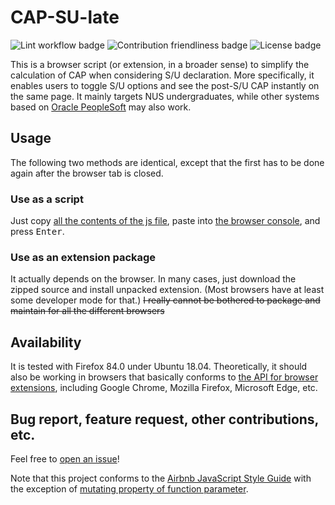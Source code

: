 # CAP-SU-late
![Lint workflow badge](https://github.com/SuibianP/CAP-SU-late/workflows/Lint%20JavaScript%20with%20ESLint/badge.svg) ![Contribution friendliness badge](https://img.shields.io/badge/issues%2FPRs-welcome!-brightgreen) ![License badge](https://img.shields.io/github/license/SuibianP/CAP-SU-late)


This is a browser script (or extension, in a broader sense) to simplify the calculation of CAP when considering S/U declaration. More specifically, it enables users to toggle S/U options and see the post-S/U CAP instantly on the same page. It mainly targets NUS undergraduates, while other systems based on [Oracle PeopleSoft](https://www.oracle.com/applications/peoplesoft/) may also work.

## Usage
The following two methods are identical, except that the first has to be done again after the browser tab is closed.
### Use as a script
Just copy [all the contents of the js file](https://raw.githubusercontent.com/SuibianP/CAP-SU-late/main/cap.js), paste into [the browser console](https://balsamiq.com/support/faqs/browserconsole/), and press <kbd>Enter</kbd>.

### Use as an extension package
It actually depends on the browser. In many cases, just download the zipped source and install unpacked extension. (Most browsers have at least some developer mode for that.) ~~I really cannot be bothered to package and maintain for all the different browsers~~

## Availability
It is tested with Firefox 84.0 under Ubuntu 18.04. Theoretically, it should also be working in browsers that basically conforms to [the API for browser extensions](https://en.wikipedia.org/wiki/Browser_extension#API_conformity), including Google Chrome, Mozilla Firefox, Microsoft Edge, etc.

## Bug report, feature request, other contributions, etc.
Feel free to [open an issue](https://github.com/SuibianP/CAP-SU-late/issues/new)!

Note that this project conforms to the [Airbnb JavaScript Style Guide](https://github.com/airbnb/javascript) with the exception of [mutating property of function parameter](https://eslint.org/docs/rules/no-param-reassign.html#props).
